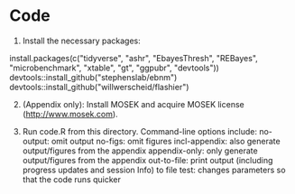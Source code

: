 # Code

1. Install the necessary packages:

install.packages(c("tidyverse", "ashr", "EbayesThresh", "REBayes", "microbenchmark", "xtable", "gt", "ggpubr", "devtools"))
devtools::install_github("stephenslab/ebnm")
devtools::install_github("willwerscheid/flashier")

2. (Appendix only): Install MOSEK and acquire MOSEK license (http://www.mosek.com).

3. Run code.R from this directory. Command-line options include:
  no-output: omit output
  no-figs: omit figures
  incl-appendix: also generate output/figures from the appendix
  appendix-only: only generate output/figures from the appendix
  out-to-file: print output (including progress updates and session Info) to file
  test: changes parameters so that the code runs quicker
